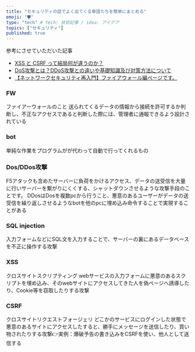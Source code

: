 ```yaml
---
title: "セキュリティの話でよく出てくる単語たちを簡単にまとめる"
emoji: "🛡"
type: "tech" # tech: 技術記事 / idea: アイデア
topics: ["セキュリティ"]
published: true
---
```


参考にさせていただいた記事
- [XSS と CSRF って結局何が違うのか？](https://qiita.com/att55/items/a50ca43adde206017525#csrf-1)
- [DoS攻撃とは？DDoS攻撃との違いや基礎知識及び対策方法について](https://www.hammock.jp/assetview/media/what-is-dos-attack.html#:~:text=%E5%AE%9F%E9%9A%9B%E3%81%AB%E3%81%AFDoS%E6%94%BB%E6%92%83,DoS%E6%94%BB%E6%92%83%E3%81%A8%E3%81%84%E3%81%86%E9%83%A8%E5%88%86%E3%81%A7%E3%81%99%E3%80%82)
- [【ネットワークセキュリティ再入門】ファイアウォール編ページです。](https://www.hs-juniperproducts.jp/check/firewall.html)

### FW
ファイアーウォールのこと
送られてくるデータの情報から接続を許可するか判断し、不正なアクセスであると判断した際には、管理者に通報できるよう設計されている

### bot
単純な作業をプログラムがが代わって自動で行ってくれるもの

### Dos/DDos攻撃
F5アタックも含めたサーバーに負荷をかけるアクセス、データの送受信を大量に行いサーバーを繋がりにくくする、シャットダウンさせるような攻撃手段のことです。
DDosはDosを複数pcから行うこと、悪意のあるユーザーがデータの送受信を繰り返しさせるようなbotを他のpcに埋め込み命令することで実現することがある

### SQL injection
入力フォームなどにSQL文を入力することで、サーバーの裏にあるデータベースを不正に操作する攻撃

### XSS
クロスサイトスクリプティング
webサービスの入力フォームに悪意のあるスクリプトを埋め込み、そのwebサイトにアクセスしてきた人を偽ページへ誘導したり、Cookie等を窃取したりする攻撃

### CSRF
クロスサイトリクエストフォージェリ
どこかのサービスにログインした状態で悪意のあるサイトにアクセスしたすると、勝手にメッセージを送信したり、買い物されたりする攻撃👉実例：爆破予告の書き込みをCSRFを使い、他人として送信する